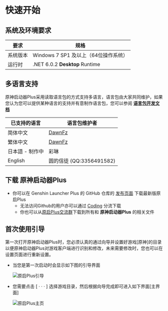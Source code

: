 # 快速开始

## 系统及环境要求

|要求|规格|
|-|-|
|系统版本|Windows 7 SP1 及以上（64位操作系统）|
|运行时|.NET 6.0.2 **Desktop** Runtime|


## 多语言支持

原神启动器Plus采用读取语言包的方式支持多语言，语言包由大家共同维护，如果您认为您可以提供某种语言的支持并有意制作语言包，您可以参阅 [ **语言包开发文档** ](./view/develop.md)

|已支持的语言|语言包维护者|
|-|-|
|简体中文|[DawnFz](https://github.com/DawnFz)|
|繁体中文|[DawnFz](https://github.com/DawnFz)|
|日本語 - 制作中|彩琳|
|English|圆的信徒 (QQ:3356491582)|

## 下载 原神启动器Plus

- 你可以在 Genshin Launcher Plus 的 GitHub 仓库的 [发布页面](https://github.com/DawnFz/Genshin.Launcher.Plus/releases) 下载最新版原启Plus
  - 无法访问Github的用户亦可以通过 [Coding](https://nenedan.coding.net/public/glp/GenShin_Launcher_Plus/git/files) 分流下载
  - 你也可以从[原启Plus交流群](https://jq.qq.com/?_wv=1027&k=hHtDKShK)下载到所有和 **原神启动器Plus** 的相关文件

## 首次使用引导

第一次打开原神启动器Plus时，您必须认真的通过向导并设置好游戏[原神]的目录以便原神启动器Plus对游戏客户端进行识别和修改，未来需要修改时，您也可以在设置页面进行重新设置。

- 当您是第一次启动时会显示如下图的引导界面

  ![原启Plus引导](https://s2.loli.net/2022/03/08/lgC1PFNLKZqwo7n.jpg)

- 您需要点击 [ · · · ] 选择游戏目录，然后根据向导完成即可进入如下界面[主界面]

  ![原启Plus主页](https://s2.loli.net/2022/03/08/UcaQSyRz6LJTen9.jpg)